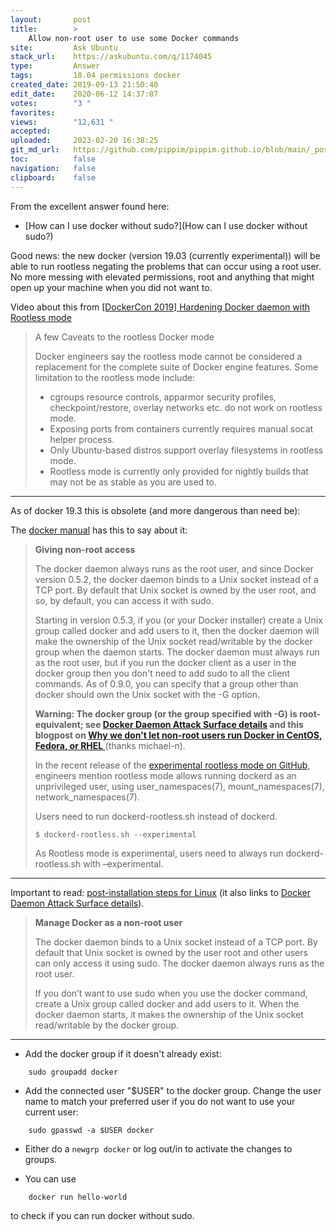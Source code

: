 ```yaml
---
layout:       post
title:        >
    Allow non-root user to use some Docker commands
site:         Ask Ubuntu
stack_url:    https://askubuntu.com/q/1174045
type:         Answer
tags:         18.04 permissions docker
created_date: 2019-09-13 21:50:40
edit_date:    2020-06-12 14:37:07
votes:        "3 "
favorites:    
views:        "12,631 "
accepted:     
uploaded:     2023-02-20 16:38:25
git_md_url:   https://github.com/pippim/pippim.github.io/blob/main/_posts/2019/2019-09-13-Allow-non-root-user-to-use-some-Docker-commands.md
toc:          false
navigation:   false
clipboard:    false
---
```


From the excellent answer found here:

- [How can I use docker without sudo?](How can I use docker without sudo?)

Good news: the new docker (version 19.03 (currently experimental)) will be able to run rootless negating the problems that can occur using a root user. No more messing with elevated permissions, root and anything that might open up your machine when you did not want to.

Video about this from [[DockerCon 2019] Hardening Docker daemon with Rootless mode][1]

> A few Caveats to the rootless Docker mode  
>  
> Docker engineers say the rootless mode cannot be considered a replacement for the complete suite of Docker engine features. Some limitation to the rootless mode include:  
>  
>- cgroups resource controls, apparmor security profiles, checkpoint/restore, overlay networks etc. do not work on rootless mode.  
>- Exposing ports from containers currently requires manual socat helper process.  
>- Only Ubuntu-based distros support overlay filesystems in rootless mode.  
>- Rootless mode is currently only provided for nightly builds that may not be as stable as you are used to.  




----

As of docker 19.3 this is obsolete (and more dangerous than need be): 

The [docker manual][2] has this to say about it: 

>**Giving non-root access**  
>  
>The docker daemon always runs as the root user, and since Docker version 0.5.2, the docker daemon binds to a Unix socket instead of a TCP port. By default that Unix socket is owned by the user root, and so, by default, you can access it with sudo.  
>  
>Starting in version 0.5.3, if you (or your Docker installer) create a Unix group called docker and add users to it, then the docker daemon will make the ownership of the Unix socket read/writable by the docker group when the daemon starts. The docker daemon must always run as the root user, but if you run the docker client as a user in the docker group then you don't need to add sudo to all the client commands. As of 0.9.0, you can specify that a group other than docker should own the Unix socket with the -G option.  
>  
>    **Warning: The docker group (or the group specified with -G) is root-equivalent; see [Docker Daemon Attack Surface details][3] and this blogpost on [Why we don't let non-root users run Docker in CentOS, Fedora, or RHEL ][4]** (thanks michael-n).  
>  
> In the recent release of the [experimental rootless mode on GitHub][5], engineers mention rootless mode allows running dockerd as an unprivileged user, using user_namespaces(7), mount_namespaces(7), network_namespaces(7).  
>  
> Users need to run dockerd-rootless.sh instead of dockerd.  
>  
>     $ dockerd-rootless.sh --experimental  
>  
> As Rootless mode is experimental, users need to always run dockerd-rootless.sh with –experimental.  


---

Important to read: [post-installation steps for Linux][6] (it also links to [Docker Daemon Attack Surface details][3]).

>**Manage Docker as a non-root user**  
>  
> The docker daemon binds to a Unix socket instead of a TCP port. By default that Unix socket is owned by the user root and other users can only access it using sudo. The docker daemon always runs as the root user.  
>  
> If you don’t want to use sudo when you use the docker command, create a Unix group called docker and add users to it. When the docker daemon starts, it makes the ownership of the Unix socket read/writable by the docker group.  

---

 - Add the docker group if it doesn't already exist:

``` 
    sudo groupadd docker

```
 - Add the connected user "$USER" to the docker group. Change the user name to match your preferred user if you do not want to use your current user:

``` 
    sudo gpasswd -a $USER docker

```
 - Either do a `newgrp docker` or log out/in to activate the changes to groups.

 - You can use 

``` 
    docker run hello-world
```

   to check if you can run docker without sudo.


  [1]: https://www.slideshare.net/AkihiroSuda/dockercon-2019-hardening-docker-daemon-with-rootless-mode
  [2]: https://docs.docker.com/engine/installation/linux/ubuntulinux/#/create-a-docker-group
  [3]: https://docs.docker.com/engine/security/security/#/docker-daemon-attack-surface
  [4]: https://www.projectatomic.io/blog/2015/08/why-we-dont-let-non-root-users-run-docker-in-centos-fedora-or-rhel/
  [5]: https://github.com/moby/moby/blob/master/docs/rootless.md
  [6]: https://docs.docker.com/engine/installation/linux/linux-postinstall/
